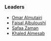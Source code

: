 ### Leaders 

* [Omar Almutairi](mailto:omar.Almutairi@owasp.org)
* [Faisal Albuloushi](mailto:faisal.albuloushi@owasp.org)
* [Safaa Zaman](mailto:safaa.zaman@owasp.org)
* [Khaled Almesab](mailto:khaled.almesab@owasp.org)

